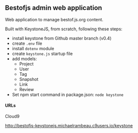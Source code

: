## Bestofjs admin web application

Web application to manage bestof.js.org content.

Built with KeystoneJS, from scratch, following these steps:

* install keystone from Github master branch (v0.4)
* create `.env` file
* install `dotenv` module
* create `keystone.js` startup file
* add models:
  * Project
  * User
  * Tag
  * Snapshot
  * Link
  * Review
* Set npm start command in package.json: `node keystone`

#### URLs

Cloud9

http://bestofjs-keystonejs.michaelrambeau.c9users.io/keystone
